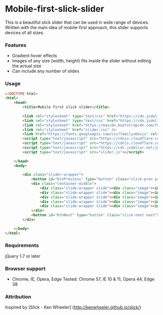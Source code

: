 # Mobile-first-slick-slider

This is a beautiful slick slider that can be used in wide range of devices. Written with the main idea of mobile-first approach, this slider supports devices of all sizes. 

### Features

- Gradient hover effects
- Images of any size (width, height) fits inside the slider without editing the actual size
- Can include any number of slides

### Usage

```html
<!DOCTYPE html>
<html>
    <head>
        <title>Mobile first slick slider</title>
        
        <link rel="stylesheet" type="text/css" href="https://cdn.jsdelivr.net/jquery.slick/1.6.0/slick.css"/>
        <link rel="stylesheet" type="text/css" href="https://cdn.jsdelivr.net/jquery.slick/1.6.0/slick-theme.css"/>
        <link rel="stylesheet" href="https://maxcdn.bootstrapcdn.com/font-awesome/4.4.0/css/font-awesome.min.css"/>
        <link rel="stylesheet" href="slider.css" />
        <link href="https://fonts.googleapis.com/css?family=Dosis" rel="stylesheet"/>
        <script type="text/javascript" src="https://cdnjs.cloudflare.com/ajax/libs/jquery/3.1.1/jquery.min.js"></script>
        <script type="text/javascript" src="https://cdnjs.cloudflare.com/ajax/libs/jquery-migrate/3.0.0/jquery-migrate.min.js"></script>
        <script type="text/javascript" src="https://cdn.jsdelivr.net/jquery.slick/1.6.0/slick.min.js"></script>
        <script type="text/javascript" src="slider.js"></script>
        
    </head>
    <body>
        
        <div class="slider-wrapper">
            <button id="btnPrevious" type="button" class="slick-prev prev">Previous</button>
            <div class="container-middle">
                <div class="slide-wrapper slide"><div class="image"><img src="Images/client1.png" class="image-style"></div></div>
                <div class="slide-wrapper slide"><div class="image"><img src="Images/client2.png" class="image-style"></div></div>
                <div class="slide-wrapper slide"><div class="image"><img src="Images/client3.png" class="image-style"></div></div>
                <div class="slide-wrapper slide"><div class="image"><img src="Images/client4.png" class="image-style"></div></div>
                <div class="slide-wrapper slide"><div class="image"><img src="Images/client5.png" class="image-style"></div></div>
            </div>
            <button id="btnNext" type="button" class="slick-next next">Next</button>
        </div>
        
    </body>
</html>
```

### Requirements

jQuery 1.7 or later

### Browser support

- Chrome, IE, Opera, Edge
Tested: Chrome 57, IE 10 & 11, Opera 44, Edge 38

### Attribution

Inspired by [Slick - Ken Wheeler] (http://kenwheeler.github.io/slick/)
